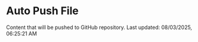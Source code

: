 # Auto Push File

Content that will be pushed to GitHub repository.
Last updated: 08/03/2025, 06:25:21 AM